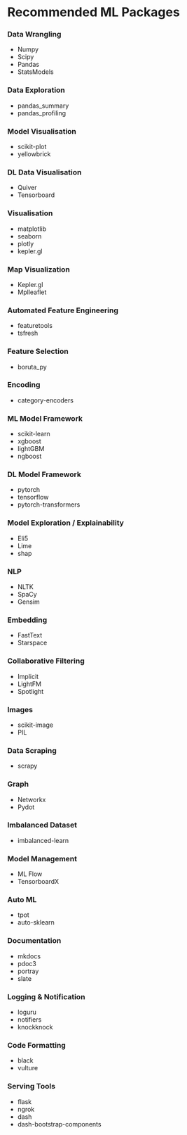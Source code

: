 # Recommended ML Packages

### Data Wrangling
- Numpy
- Scipy
- Pandas
- StatsModels

### Data Exploration
- pandas_summary
- pandas_profiling

### Model Visualisation
- scikit-plot
- yellowbrick

### DL Data Visualisation
- Quiver
- Tensorboard

### Visualisation
- matplotlib
- seaborn
- plotly
- kepler.gl

### Map Visualization
- Kepler.gl
- Mplleaflet

### Automated Feature Engineering
- featuretools
- tsfresh

### Feature Selection
- boruta_py

### Encoding
- category-encoders

### ML Model Framework
- scikit-learn
- xgboost
- lightGBM
- ngboost

### DL Model Framework
- pytorch
- tensorflow
- pytorch-transformers

### Model Exploration / Explainability
- Eli5
- Lime
- shap

### NLP
- NLTK
- SpaCy
- Gensim

### Embedding
- FastText
- Starspace

### Collaborative Filtering
- Implicit
- LightFM
- Spotlight

### Images
- scikit-image
- PIL

### Data Scraping
- scrapy

### Graph
- Networkx
- Pydot

### Imbalanced Dataset
- imbalanced-learn

### Model Management
- ML Flow
- TensorboardX

### Auto ML 
- tpot
- auto-sklearn

### Documentation
- mkdocs
- pdoc3
- portray
- slate

### Logging & Notification
- loguru
- notifiers
- knockknock

### Code Formatting
- black
- vulture

### Serving Tools
- flask
- ngrok
- dash
- dash-bootstrap-components
